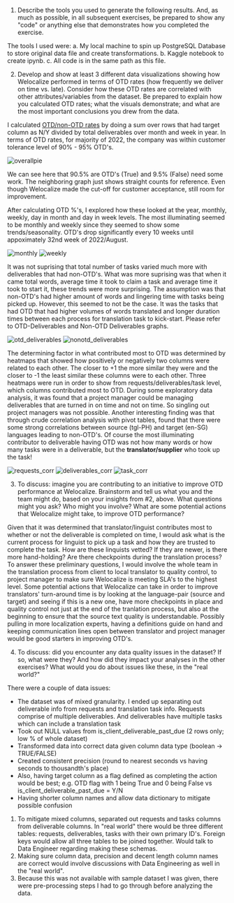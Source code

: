 1. Describe the tools you used to generate the following results. And, as much as possible, in all subsequent exercises, be prepared to show any "code" or anything else that demonstrates how you completed the exercise.

The tools I used were:
a. My local machine to spin up PostgreSQL Database to store original data file and create transformations.
b. Kaggle notebook to create ipynb.
c. All code is in the same path as this file.

2. Develop and show at least 3 different data visualizations showing how Welocalize performed in terms of OTD rates (how frequently we deliver on time vs. late). Consider how these OTD rates are correlated with other attributes/variables from the dataset. Be prepared to explain how you calculated OTD rates; what the visuals demonstrate; and what are the most important conclusions you drew from the data.

I calculated [OTD/non-OTD rates](https://github.com/mindyng/Take-Homes/blob/master/Welocalize/Senior_Data_Analyst/data_transformations.sql#L54-L60) by doing a sum over rows that had target column as N/Y divided by total deliverables over month and week in year. 
In terms of OTD rates, for majority of 2022, the company was within customer tolerance level of 90% - 95% OTD's. 

![overallpie](pie.png)

We can see here that 90.5% are OTD's (True) and 9.5% (False) need some work. The neighboring graph just shows straight counts for reference. Even though Welocalize made the cut-off for customer acceptance, still room for improvement.

After calculating OTD %'s, I explored how these looked at the year, monthly, weekly, day in month and day in week levels. The most illuminating seemed to be monthly and weekly since they seemed to show some trends/seasonality. OTD's drop significantly every 10 weeks until appoximately 32nd week of 2022/August.

![monthly](monthly.png)
![weekly](weekly.png)

It was not suprising that total number of tasks varied much more with deliverables that had non-OTD's. What was more suprising was that when it came total words, average time it took to claim a task and average time it took to start it, these trends were more surprising. The assumption was that non-OTD's had higher amount of words and lingering time with tasks being picked up. However, this seemed to not be the case. It was the tasks that had OTD that had higher volumes of words translated and longer duration times between each process for translation task to kick-start. Please refer to OTD-Deliverables and Non-OTD Deliverables graphs.

![otd_deliverables](otd_deliverables.png)
![nonotd_deliverables](nonotd_deliverables.png)

The determining factor in what contributed most to OTD was determined by heatmaps that showed how positively or negatively two columns were related to each other. The closer to +1 the more similar they were and the closer to -1 the least similar these columns were to each other. Three heatmaps were run in order to show from requests/deliverables/task level, which columns contributed most to OTD. During some exploratory data analysis, it was found that a project manager could be managing deliverables that are turned in on time and not on time. So singling out project managers was not possible. Another interesting finding was that through crude correlation analysis with pivot tables, found that there were some strong correlations between source (tgl-PH) and target (en-SG) languages leading to non-OTD's. Of course the most illuminating contributor to deliverable having OTD was not how many words or how many tasks were in a deliverable, but the **translator/supplier** who took up the task!

![requests_corr](requests_corr.png)
![deliverables_corr](deliverables_corr.png)
![task_corr](task_corr.png)

3. To discuss: imagine you are contributing to an initiative to improve OTD performance at Welocalize. Brainstorm and tell us what you and the team might do, based on your insights from #2, above. What questions might you ask? Who might you involve? What are some potential actions that Welocalize might take, to improve OTD performance?

Given that it was determined that translator/linguist contributes most to whether or not the deliverable is completed on time, I would ask what is the current process for linguist to pick up a task and how they are trusted to complete the task. How are these linquists vetted? If they are newer, is there more hand-holding? Are there checkpoints during the translation process? To answer these preliminary questions, I would involve the whole team in the translation process from client to local translator to quality control, to project manager to make sure Welocalize is meeting SLA's to the highest level. Some potential actions that Welocalize can take in order to improve translators' turn-around time is by looking at the language-pair (source and target) and seeing if this is a new one, have more checkpoints in place and quality control not just at the end of the tranlation process, but also at the beginning to ensure that the source text quality is understandable. Possibly pulling in more localization experts, having a definitions guide on hand and keeping communication lines open between translator and project manager would be good starters in improving OTD's. 

4. To discuss: did you encounter any data quality issues in the dataset? If so, what were they? And how did they impact your analyses in the other exercises? What would you do about issues like these, in the "real world?"

There were a couple of data issues:
* The dataset was of mixed granularity. I ended up separating out deliverable info from requests and translation task info. Requests comprise of multiple deliverables. And deliverables have multiple tasks which can include a translation task 
* Took out NULL values from is_client_deliverable_past_due (2 rows only; low % of whole dataset)
* Transformed data into correct data given column data type (boolean -> TRUE/FALSE)
* Created consistent precision (round to nearest seconds vs having seconds to thousandth's place)
* Also, having target column as a flag defined as completing the action would be best; e.g. OTD flag with 1 being True and 0 being False vs is_client_deliverable_past_due = Y/N
* Having shorter column names and allow data dictionary to mitigate possible confusion

1. To mitigate mixed columns, separated out requests and tasks columns from deliverable columns. In "real world" there would be three different tables: requests, deliverables, tasks with their own primary ID's. Foreign keys would allow all three tables to be joined together. Would talk to Data Engineer regarding making these schemas. 
2. Making sure column data, precision and decent length column names are correct would involve discussions with Data Engineering as well in the "real world".
3. Because this was not available with sample dataset I was given, there were pre-processing steps I had to go through before analyzing the data.
